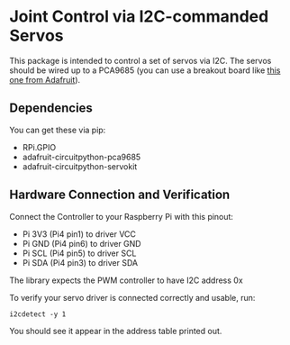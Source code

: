 # Joint Control via I2C-commanded Servos

This package is intended to control a set of servos via I2C. The servos should be wired up to a PCA9685 (you can use a breakout board like [this one from Adafruit](https://www.adafruit.com/product/815)).

## Dependencies

You can get these via pip:

* RPi.GPIO
* adafruit-circuitpython-pca9685
* adafruit-circuitpython-servokit

## Hardware Connection and Verification

Connect the Controller to your Raspberry Pi with this pinout:

* Pi 3V3 (Pi4 pin1) to driver VCC
* Pi GND (Pi4 pin6) to driver GND
* Pi SCL (Pi4 pin5) to driver SCL
* Pi SDA (Pi4 pin3) to driver SDA

The library expects the PWM controller to have I2C address 0x

To verify your servo driver is connected correctly and usable, run:

```
i2cdetect -y 1
```

You should see it appear in the address table printed out.